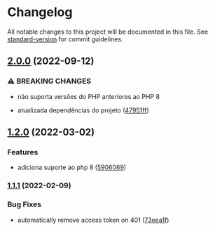 # Changelog

All notable changes to this project will be documented in this file. See [standard-version](https://github.com/conventional-changelog/standard-version) for commit guidelines.

## [2.0.0](https://github.com/jetimob/orulo-sdk-php-laravel/compare/v1.2.0...v2.0.0) (2022-09-12)


### ⚠ BREAKING CHANGES

* não suporta versões do PHP anteriores ao PHP 8

* atualizada dependências do projeto ([47951ff](https://github.com/jetimob/orulo-sdk-php-laravel/commit/47951ff5ad012aa9f7a0d7bef2e246e0a76f9c3e))

## [1.2.0](https://github.com/jetimob/orulo-sdk-php-laravel/compare/v1.1.1...v1.2.0) (2022-03-02)


### Features

* adiciona suporte ao php 8 ([5906069](https://github.com/jetimob/orulo-sdk-php-laravel/commit/5906069c39aa81e1946302c34705e9bc2995a983))

### [1.1.1](https://github.com/jetimob/orulo-sdk-php-laravel/compare/v1.1.0...v1.1.1) (2022-02-09)


### Bug Fixes

* automatically remove access token on 401 ([73eea1f](https://github.com/jetimob/orulo-sdk-php-laravel/commit/73eea1fff9d7701230cc87dc2dc8273d57d9973f))
